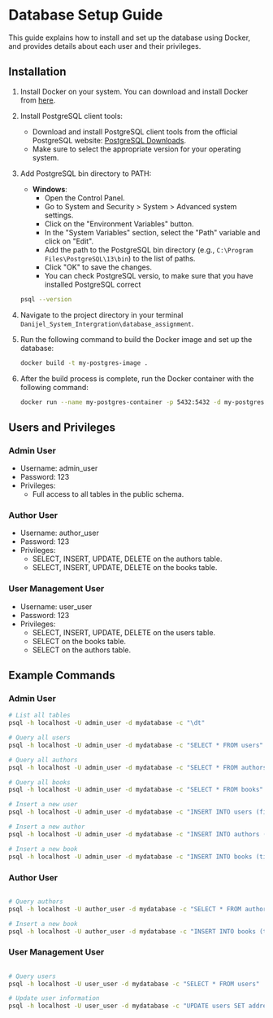 # Database Setup Guide

This guide explains how to install and set up the database using Docker, and provides details about each user and their privileges.

## Installation
1. Install Docker on your system. You can download and install Docker from [here](https://www.docker.com/get-started).

2. Install PostgreSQL client tools:
   - Download and install PostgreSQL client tools from the official PostgreSQL website: [PostgreSQL Downloads](https://www.postgresql.org/download/).
   - Make sure to select the appropriate version for your operating system.

3. Add PostgreSQL bin directory to PATH:
   - **Windows**:
     - Open the Control Panel.
     - Go to System and Security > System > Advanced system settings.
     - Click on the "Environment Variables" button.
     - In the "System Variables" section, select the "Path" variable and click on "Edit".
     - Add the path to the PostgreSQL bin directory (e.g., `C:\Program Files\PostgreSQL\13\bin`) to the list of paths.
     - Click "OK" to save the changes.
     - You can check PostgreSQL versio, to make sure that you have installed PostgreSQL correct
    ```bash
    psql --version
    ```
4. Navigate to the project directory in your terminal `Danijel_System_Intergration\database_assignment`.

5. Run the following command to build the Docker image and set up the database:

    ```bash
    docker build -t my-postgres-image .
    ```

6. After the build process is complete, run the Docker container with the following command:

    ```bash
    docker run --name my-postgres-container -p 5432:5432 -d my-postgres-image
    ```

## Users and Privileges

### Admin User

- Username: admin_user
- Password: 123
- Privileges:
  - Full access to all tables in the public schema.

### Author User

- Username: author_user
- Password: 123
- Privileges:
  - SELECT, INSERT, UPDATE, DELETE on the authors table.
  - SELECT, INSERT, UPDATE, DELETE on the books table.

### User Management User

- Username: user_user
- Password: 123
- Privileges:
  - SELECT, INSERT, UPDATE, DELETE on the users table.
  - SELECT on the books table.
  -  SELECT on the authors table.

## Example Commands

### Admin User

```bash
# List all tables
psql -h localhost -U admin_user -d mydatabase -c "\dt"

# Query all users
psql -h localhost -U admin_user -d mydatabase -c "SELECT * FROM users"

# Query all authors
psql -h localhost -U admin_user -d mydatabase -c "SELECT * FROM authors"

# Query all books
psql -h localhost -U admin_user -d mydatabase -c "SELECT * FROM books"

# Insert a new user
psql -h localhost -U admin_user -d mydatabase -c "INSERT INTO users (firstname, lastname, email, password, address) VALUES ('New', 'User', 'newuser@example.com', 'newpassword', '123 New St')"

# Insert a new author
psql -h localhost -U admin_user -d mydatabase -c "INSERT INTO authors (author_name, bio) VALUES ('New Author', 'Bio of the new author')"

# Insert a new book
psql -h localhost -U admin_user -d mydatabase -c "INSERT INTO books (title, author_id, publish_date, isbn, description) VALUES ('New Book', 4, '2024-03-06', '1234567890', 'Description of the new book')"
```
### Author User
```bash

# Query authors
psql -h localhost -U author_user -d mydatabase -c "SELECT * FROM authors"

# Insert a new book
psql -h localhost -U author_user -d mydatabase -c "INSERT INTO books (title, author_id) VALUES ('New Book', 2)"
```
### User Management User
```bash

# Query users
psql -h localhost -U user_user -d mydatabase -c "SELECT * FROM users"

# Update user information
psql -h localhost -U user_user -d mydatabase -c "UPDATE users SET address = 'New Address' WHERE user_id = 1"
```
